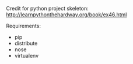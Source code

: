 Credit for python project skeleton: http://learnpythonthehardway.org/book/ex46.html

Requirements:
- pip
- distribute
- nose
- virtualenv
